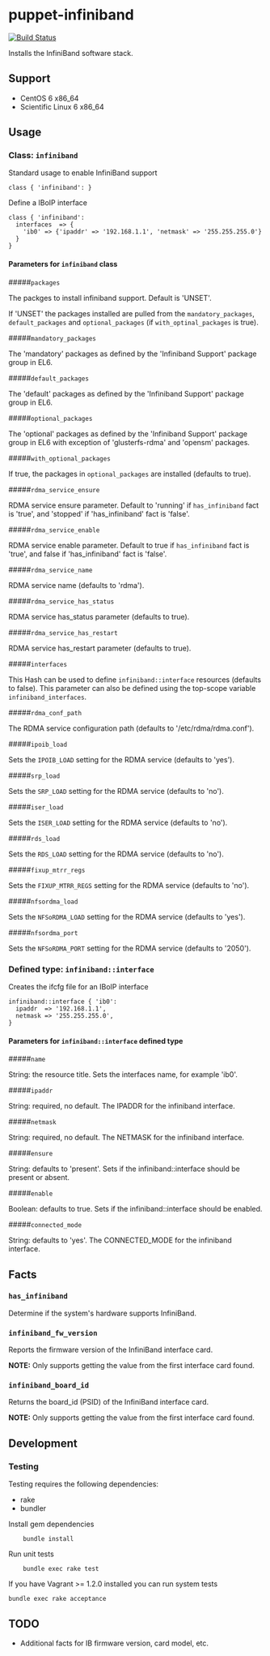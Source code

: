 # puppet-infiniband

[![Build Status](https://travis-ci.org/treydock/puppet-infiniband.png)](https://travis-ci.org/treydock/puppet-infiniband)

Installs the InfiniBand software stack.

## Support

* CentOS 6 x86_64
* Scientific Linux 6 x86_64

## Usage

### Class: `infiniband`

Standard usage to enable InfiniBand support

    class { 'infiniband': }

Define a IBoIP interface

    class { 'infiniband':
      interfaces  => {
        'ib0' => {'ipaddr' => '192.168.1.1', 'netmask' => '255.255.255.0'}
      }
    }

#### Parameters for `infiniband` class

#####`packages`

The packges to install infiniband support.  Default is 'UNSET'.

If 'UNSET' the packages installed are pulled from the `mandatory_packages`, `default_packages` and `optional_packages` (if `with_optinal_packages` is true).

#####`mandatory_packages`

The 'mandatory' packages as defined by the 'Infiniband Support' package group in EL6.

#####`default_packages`

The 'default' packages as defined by the 'Infiniband Support' package group in EL6.

#####`optional_packages`

The 'optional' packages as defined by the 'Infiniband Support' package group in EL6 with exception of 'glusterfs-rdma' and 'opensm' packages.

#####`with_optional_packages`

If true, the packages in `optional_packages` are installed (defaults to true).

#####`rdma_service_ensure`

RDMA service ensure parameter.  Default to 'running' if `has_infiniband` fact is 'true', and 'stopped' if 'has_infiniband' fact is 'false'.

#####`rdma_service_enable`

RDMA service enable parameter.  Default to true if `has_infiniband` fact is 'true', and false if 'has_infiniband' fact is 'false'.

#####`rdma_service_name`

RDMA service name (defaults to 'rdma').

#####`rdma_service_has_status`

RDMA service has_status parameter (defaults to true).

#####`rdma_service_has_restart`

RDMA service has_restart parameter (defaults to true).

#####`interfaces`

This Hash can be used to define `infiniband::interface` resources (defaults to false).  This parameter can also be defined using the top-scope variable `infiniband_interfaces`.

#####`rdma_conf_path`

The RDMA service configuration path (defaults to '/etc/rdma/rdma.conf').

#####`ipoib_load`

Sets the `IPOIB_LOAD` setting for the RDMA service (defaults to 'yes').

#####`srp_load`

Sets the `SRP_LOAD` setting for the RDMA service (defaults to 'no').

#####`iser_load`

Sets the `ISER_LOAD` setting for the RDMA service (defaults to 'no').

#####`rds_load`

Sets the `RDS_LOAD` setting for the RDMA service (defaults to 'no').

#####`fixup_mtrr_regs`

Sets the `FIXUP_MTRR_REGS` setting for the RDMA service (defaults to 'no').

#####`nfsordma_load`

Sets the `NFSoRDMA_LOAD` setting for the RDMA service (defaults to 'yes').

#####`nfsordma_port`

Sets the `NFSoRDMA_PORT` setting for the RDMA service (defaults to '2050').

### Defined type: `infiniband::interface`

Creates the ifcfg file for an IBoIP interface

    infiniband::interface { 'ib0':
      ipaddr  => '192.168.1.1',
      netmask => '255.255.255.0',
    }

#### Parameters for `infiniband::interface` defined type

#####`name`

String: the resource title.  Sets the interfaces name, for example 'ib0'.

#####`ipaddr`

String: required, no default.  The IPADDR for the infiniband interface.

#####`netmask`

String: required, no default.  The NETMASK for the infiniband interface.

#####`ensure`

String: defaults to 'present'.  Sets if the infiniband::interface should be present or absent.

#####`enable`

Boolean: defaults to true.  Sets if the infiniband::interface should be enabled.

#####`connected_mode`

String: defaults to 'yes'.  The CONNECTED_MODE for the infiniband interface.

## Facts

### `has_infiniband`

Determine if the system's hardware supports InfiniBand.

### `infiniband_fw_version`

Reports the firmware version of the InfiniBand interface card.

**NOTE:** Only supports getting the value from the first interface card found.

### `infiniband_board_id`

Returns the board_id (PSID) of the InfiniBand interface card.

**NOTE:** Only supports getting the value from the first interface card found.

## Development

### Testing

Testing requires the following dependencies:

* rake
* bundler

Install gem dependencies

        bundle install

Run unit tests

        bundle exec rake test

If you have Vagrant >= 1.2.0 installed you can run system tests

    bundle exec rake acceptance

## TODO

* Additional facts for IB firmware version, card model, etc.
